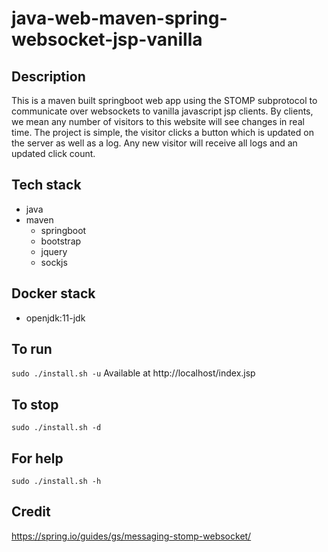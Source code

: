 # java-web-maven-spring-websocket-jsp-vanilla

## Description
This is a maven built springboot web app
using the STOMP subprotocol to communicate
over websockets to vanilla javascript jsp clients.
By clients, we mean any number of visitors to
this website will see changes in real time.
  The project is simple, the visitor clicks a
button which is updated on the server as well as
a log. Any new visitor will receive all logs and
an updated click count.

## Tech stack
- java
- maven
  - springboot
  - bootstrap
  - jquery
  - sockjs

## Docker stack
- openjdk:11-jdk

## To run
`sudo ./install.sh -u`
Available at http://localhost/index.jsp

## To stop
`sudo ./install.sh -d`

## For help
`sudo ./install.sh -h`

## Credit
https://spring.io/guides/gs/messaging-stomp-websocket/
